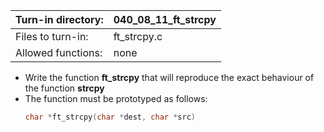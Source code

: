 Turn-in directory: | 040_08_11_ft_strcpy|
-------------|-------------|
Files to turn-in: | ft_strcpy.c |
Allowed functions: | none

* Write the function **ft_strcpy** that will reproduce the exact behaviour of the function **strcpy**
* The function must be prototyped as follows:
   ```C
   char *ft_strcpy(char *dest, char *src)
   ```
